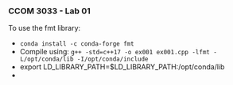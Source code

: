 ### CCOM 3033 - Lab 01


To use the fmt library:
* `conda install -c conda-forge fmt`
* Compile using: `g++ -std=c++17 -o ex001 ex001.cpp -lfmt -L/opt/conda/lib -I/opt/conda/include`
* export LD_LIBRARY_PATH=$LD_LIBRARY_PATH:/opt/conda/lib
* 